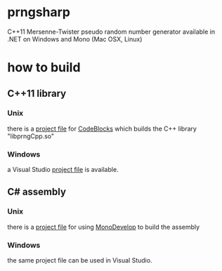 # prngsharp

C++11 Mersenne-Twister pseudo random number generator available in .NET on
Windows and Mono (Mac OSX, Linux)


# how to build


## C++11 library

### Unix
there is a [project file](prngCpp/prngCpp.cbp) for [CodeBlocks](http://www.codeblocks.org/) which builds the C++ library
"libprngCpp.so"

### Windows
a Visual Studio [project file](prngCpp/w32/w32.sln) is available.


## C# assembly

### Unix
there is a [project file](sharpPRNG/sharpPRNG.sln) for using [MonoDevelop](http://www.monodevelop.com/) to build the assembly

### Windows
the same project file can be used in Visual Studio.

